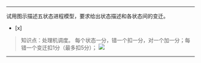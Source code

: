 ---
试用图示描述五状态进程模型，要求给出状态描述和各状态间的变迁。
- [x]  

> 知识点：处理机调度。
> 每个状态一分，错一个扣一分，对一个加一分；每错一个变迁扣1分（最多扣5分）；
> ![](files/attach/images/content/20150326/14273446268113.jpg)

---